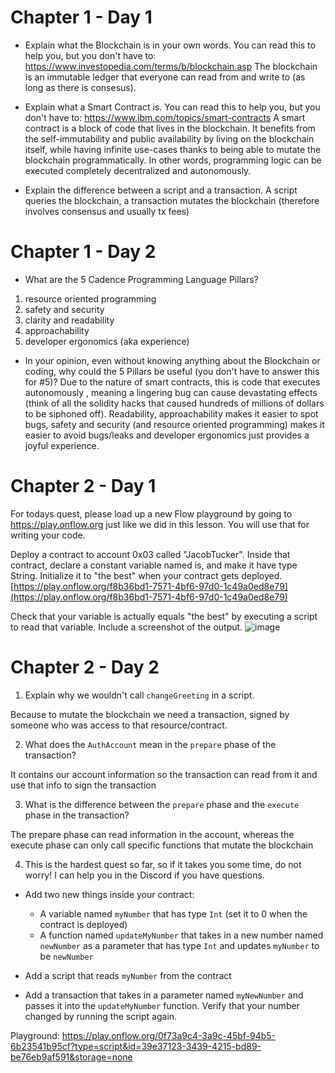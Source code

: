 # Chapter 1 - Day 1

- Explain what the Blockchain is in your own words. You can read this to help you, but you don't have to: https://www.investopedia.com/terms/b/blockchain.asp
The blockchain is an immutable ledger that everyone can read from and write to (as long as there is consesus).

- Explain what a Smart Contract is. You can read this to help you, but you don't have to: https://www.ibm.com/topics/smart-contracts
A smart contract is a block of code that lives in the blockchain. It benefits from the self-immutability and public availability by living on the blockchain itself, while having infinite use-cases thanks to being able to mutate the blockchain programmatically. In other words, programming logic can be executed completely decentralized and autonomously.

- Explain the difference between a script and a transaction.
A script queries the blockchain, a transaction mutates the blockchain (therefore involves consensus and usually tx fees)

# Chapter 1 - Day 2

- What are the 5 Cadence Programming Language Pillars?
1. resource oriented programming
1. safety and security
1. clarity and readability
1. approachability
1. developer ergonomics (aka experience)

- In your opinion, even without knowing anything about the Blockchain or coding, why could the 5 Pillars be useful (you don't have to answer this for #5)?
Due to the nature of smart contracts, this is code that executes autonomously , meaning a lingering bug can cause devastating effects (think of all the solidity hacks that caused hundreds of millions of dollars to be siphoned off). Readability, approachability makes it easier to spot bugs, safety and security (and resource oriented programming) makes it easier to avoid bugs/leaks and developer ergonomics just provides a joyful experience.

# Chapter 2 - Day 1

For todays quest, please load up a new Flow playground by going to https://play.onflow.org just like we did in this lesson. You will use that for writing your code.

Deploy a contract to account 0x03 called "JacobTucker". Inside that contract, declare a constant variable named is, and make it have type String. Initialize it to "the best" when your contract gets deployed.
[https://play.onflow.org/f8b36bd1-7571-4bf6-97d0-1c49a0ed8e79](https://play.onflow.org/f8b36bd1-7571-4bf6-97d0-1c49a0ed8e79)

Check that your variable is actually equals "the best" by executing a script to read that variable. Include a screenshot of the output.
![image](https://user-images.githubusercontent.com/27052451/188642459-c8d07cdb-854c-488c-8ab0-f5938caf584f.png)

# Chapter 2 - Day 2

1. Explain why we wouldn't call `changeGreeting` in a script.

Because to mutate the blockchain we need a transaction, signed by someone who was access to that resource/contract.

2. What does the `AuthAccount` mean in the `prepare` phase of the transaction?

It contains our account information so the transaction can read from it and use that info to sign the transaction

3. What is the difference between the `prepare` phase and the `execute` phase in the transaction?

The prepare phase can read information in the account, whereas the execute phase can only call specific functions that mutate the blockchain

4. This is the hardest quest so far, so if it takes you some time, do not worry! I can help you in the Discord if you have questions.

- Add two new things inside your contract:
    - A variable named `myNumber` that has type `Int` (set it to 0 when the contract is deployed)
    - A function named `updateMyNumber` that takes in a new number named `newNumber` as a parameter that has type `Int` and updates `myNumber` to be `newNumber`

- Add a script that reads `myNumber` from the contract

- Add a transaction that takes in a parameter named `myNewNumber` and passes it into the `updateMyNumber` function. Verify that your number changed by running the script again.

Playground: https://play.onflow.org/0f73a9c4-3a9c-45bf-94b5-6b23541b95cf?type=script&id=39e37123-3439-4215-bd89-be76eb9af591&storage=none
